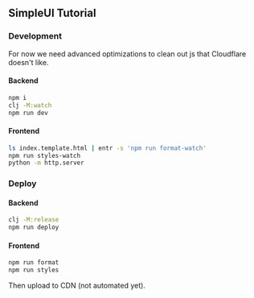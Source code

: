## SimpleUI Tutorial

### Development

For now we need advanced optimizations to clean out js that Cloudflare doesn't like.

#### Backend
```bash
npm i
clj -M:watch
npm run dev
```

#### Frontend
```bash
ls index.template.html | entr -s 'npm run format-watch'
npm run styles-watch
python -m http.server
```

### Deploy

#### Backend
```bash
clj -M:release
npm run deploy
```

#### Frontend
```bash
npm run format
npm run styles
```

Then upload to CDN (not automated yet).
